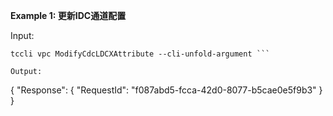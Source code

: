 **Example 1: 更新IDC通道配置**



Input: 

```
tccli vpc ModifyCdcLDCXAttribute --cli-unfold-argument ```

Output: 
```
{
    "Response": {
        "RequestId": "f087abd5-fcca-42d0-8077-b5cae0e5f9b3"
    }
}
```

